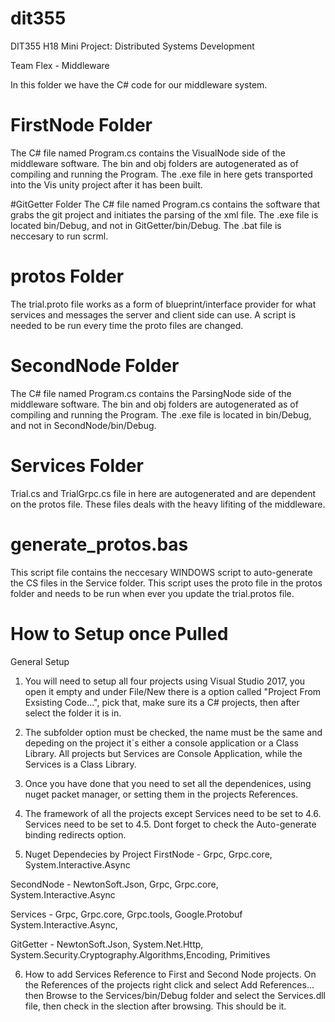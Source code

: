 # dit355

DIT355 H18 Mini Project: Distributed Systems Development

Team Flex - Middleware

In this folder we have the C# code for our middleware system.

# FirstNode Folder
The C# file named Program.cs contains the VisualNode side of the middleware software.
The bin and obj folders are autogenerated as of compiling and running the Program.
The .exe file in here gets transported into the Vis unity project after it has been built.

#GitGetter Folder
The C# file named Program.cs contains the software that grabs the git project and initiates the parsing of the xml file.
The .exe file is located bin/Debug, and not in GitGetter/bin/Debug.
The .bat file is neccesary to run scrml.

# protos Folder
The trial.proto file works as a form of blueprint/interface provider for what services and messages the server and client side can use. A script is needed to be run every time the proto files are changed.

# SecondNode Folder
The C# file named Program.cs contains the ParsingNode side of the middleware software.
The bin and obj folders are autogenerated as of compiling and running the Program.
The .exe file is located in bin/Debug, and not in SecondNode/bin/Debug.

# Services Folder
Trial.cs and TrialGrpc.cs file in here are autogenerated and are dependent on the protos file. These files deals with the heavy lifiting of the middleware.

# generate_protos.bas
This script file contains the neccesary WINDOWS script to auto-generate the CS files in the Service folder. This script uses the proto file in the protos folder and needs to be run when ever you update the trial.protos file.

# How to Setup once Pulled
General Setup
1. You will need to setup all four projects using Visual Studio 2017, you open it empty and under File/New there is a option called "Project From Exsisting Code...", pick that, make sure its a C# projects, then after select the folder it is in.

2. The subfolder option must be checked, the name must be the same and depeding on the project it´s either a console application or a Class Library. All projects but Services are Console Application, while the Services is a Class Library.

3. Once you have done that you need to set all the dependenices, using nuget packet manager, or setting them in the projects References.

4. The framework of all the projects except Services need to be set to 4.6. Services need to be set to 4.5. Dont forget to check the Auto-generate binding redirects option.

5. Nuget Dependecies by Project
FirstNode - Grpc, Grpc.core, System.Interactive.Async

SecondNode - NewtonSoft.Json, Grpc, Grpc.core, System.Interactive.Async

Services - Grpc, Grpc.core, Grpc.tools, Google.Protobuf System.Interactive.Async,

GitGetter - NewtonSoft.Json, System.Net.Http, System.Security.Cryptography.Algorithms,Encoding, Primitives

6. How to add Services Reference to First and Second Node projects.
On the References of the projects right click and select Add References... then Browse to the Services/bin/Debug folder and select the Services.dll file, then check in the slection after browsing. This should be it.